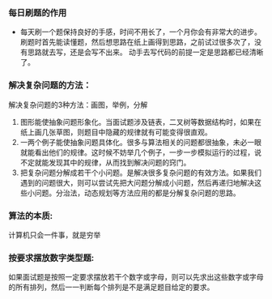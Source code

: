 

### 每日刷题的作用
* 每天刷一个题保持良好的手感，时间不用长了，一个月你会有非常大的进步。
刷题时首先能读懂题，然后想思路在纸上画得到思路，之前试过很多次了，没有思路就去写，还是会写不出来。
动手去写代码的前提一定是思路都已经清晰了。

### 解决复杂问题的方法：
解决复杂问题的3种方法：画图，举例，分解
1. 图形能使抽象问题形象化。当面试题涉及链表，二叉树等数据结构时，如果在纸上画几张草图，则题目中隐藏的规律就有可能变得很直观。  
2. 一两个例子能使抽象问题具体化。很多与算法相关的问题都很抽象，未必一眼就能看出他们的规律。这时候不妨举几个例子，一步一步模拟运行的过程，说不定就能发现其中的规律，从而找到解决问题的窍门。  
3. 把复杂问题分解成若干个小问题。是解决很多复杂问题的有效方法。如果我们遇到的问题很大，则可以尝试先把大问题分解成小问题，然后再递归地解决这些小问题。分治法，动态规划等方法应用的都是分解复杂问题的思路。  

### 算法的本质:
计算机只会一件事，就是穷举

### 按要求摆放数字类型题:
如果面试题是按照一定要求摆放若干个数字或字母，则可以先求出这些数字或字母的所有排列，然后一一判断每个排列是不是满足题目给定的要求。

